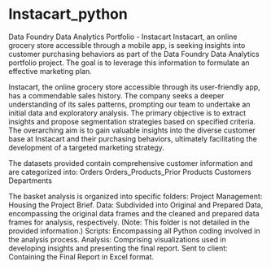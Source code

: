 # Instacart_python
Data Foundry Data Analytics Portfolio - Instacart  Instacart, an online grocery store accessible through a mobile app, is seeking insights into customer purchasing behaviors as part of the Data Foundry Data Analytics portfolio project. The goal is to leverage this information to formulate an effective marketing plan.

Instacart, the online grocery store accessible through its user-friendly app, has a commendable sales history. The company seeks a deeper understanding of its sales patterns, prompting our team to undertake an initial data and exploratory analysis. The primary objective is to extract insights and propose segmentation strategies based on specified criteria. The overarching aim is to gain valuable insights into the diverse customer base at Instacart and their purchasing behaviors, ultimately facilitating the development of a targeted marketing strategy.

The datasets provided contain comprehensive customer information and are categorized into:
Orders
Orders_Products_Prior
Products
Customers
Departments

The basket analysis is organized into specific folders:
Project Management: Housing the Project Brief.
Data: Subdivided into Original and Prepared Data, encompassing the original data frames and the cleaned and prepared data frames for analysis, respectively. (Note: This folder is not detailed in the provided information.)
Scripts: Encompassing all Python coding involved in the analysis process.
Analysis: Comprising visualizations used in developing insights and presenting the final report.
Sent to client: Containing the Final Report in Excel format.
